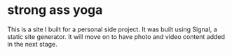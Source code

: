# strong ass yoga

This is a site I built for a personal side project. It was built
using Signal, a static site generator. It will move on to have 
photo and video content added in the next stage.
